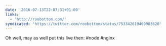 ```yaml
---
date: '2016-07-13T22:07:31+01:00'
links:
  - 'http://roobottom.com/'
syndicated: 'https://twitter.com/roobottom/status/753342619409903620'
---
```

Oh well, may as well put this live then:  #node #nginx

